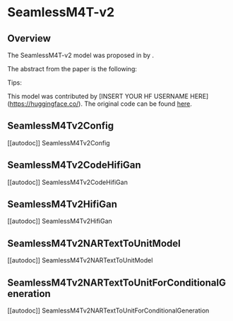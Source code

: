 <!--Copyright 2023 The HuggingFace Team. All rights reserved.

Licensed under the Apache License, Version 2.0 (the "License"); you may not use this file except in compliance with
the License. You may obtain a copy of the License at

http://www.apache.org/licenses/LICENSE-2.0

Unless required by applicable law or agreed to in writing, software distributed under the License is distributed on
an "AS IS" BASIS, WITHOUT WARRANTIES OR CONDITIONS OF ANY KIND, either express or implied. See the License for the
specific language governing permissions and limitations under the License.
-->

# SeamlessM4T-v2

## Overview

The SeamlessM4T-v2 model was proposed in [<INSERT PAPER NAME HERE>](<INSERT PAPER LINK HERE>) by <INSERT AUTHORS HERE>.
<INSERT SHORT SUMMARY HERE>

The abstract from the paper is the following:

*<INSERT PAPER ABSTRACT HERE>*

Tips:

<INSERT TIPS ABOUT MODEL HERE>

This model was contributed by [INSERT YOUR HF USERNAME HERE](https://huggingface.co/<INSERT YOUR HF USERNAME HERE>).
The original code can be found [here](<INSERT LINK TO GITHUB REPO HERE>).


## SeamlessM4Tv2Config

[[autodoc]] SeamlessM4Tv2Config


## SeamlessM4Tv2CodeHifiGan

[[autodoc]] SeamlessM4Tv2CodeHifiGan


## SeamlessM4Tv2HifiGan

[[autodoc]] SeamlessM4Tv2HifiGan

## SeamlessM4Tv2NARTextToUnitModel

[[autodoc]] SeamlessM4Tv2NARTextToUnitModel

## SeamlessM4Tv2NARTextToUnitForConditionalGeneration

[[autodoc]] SeamlessM4Tv2NARTextToUnitForConditionalGeneration


